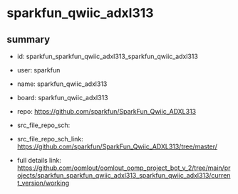 # sparkfun_qwiic_adxl313
 
## summary 
* id: sparkfun_sparkfun_qwiic_adxl313_sparkfun_qwiic_adxl313
* user: sparkfun
* name: sparkfun_qwiic_adxl313
* board: sparkfun_qwiic_adxl313
* repo: https://github.com/sparkfun/SparkFun_Qwiic_ADXL313



* src_file_repo_sch: 
* src_file_repo_sch_link: https://github.com/sparkfun/SparkFun_Qwiic_ADXL313/tree/master/
* full details link: https://github.com/oomlout/oomlout_oomp_project_bot_v_2/tree/main/projects/sparkfun_sparkfun_qwiic_adxl313_sparkfun_qwiic_adxl313/current_version/working  








